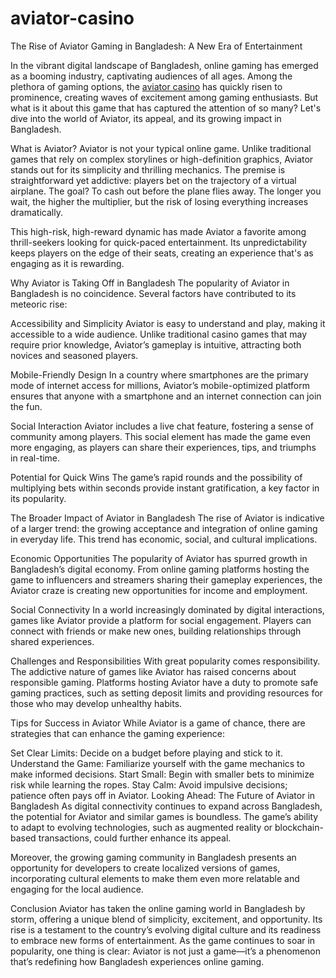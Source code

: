 # aviator-casino
The Rise of Aviator Gaming in Bangladesh: A New Era of Entertainment

In the vibrant digital landscape of Bangladesh, online gaming has emerged as a booming industry, captivating audiences of all ages. Among the plethora of gaming options, the <a href=https://aviatorbangladesh.com/>aviator casino</a> has quickly risen to prominence, creating waves of excitement among gaming enthusiasts. But what is it about this game that has captured the attention of so many? Let's dive into the world of Aviator, its appeal, and its growing impact in Bangladesh.

What is Aviator?
Aviator is not your typical online game. Unlike traditional games that rely on complex storylines or high-definition graphics, Aviator stands out for its simplicity and thrilling mechanics. The premise is straightforward yet addictive: players bet on the trajectory of a virtual airplane. The goal? To cash out before the plane flies away. The longer you wait, the higher the multiplier, but the risk of losing everything increases dramatically.

This high-risk, high-reward dynamic has made Aviator a favorite among thrill-seekers looking for quick-paced entertainment. Its unpredictability keeps players on the edge of their seats, creating an experience that's as engaging as it is rewarding.

Why Aviator is Taking Off in Bangladesh
The popularity of Aviator in Bangladesh is no coincidence. Several factors have contributed to its meteoric rise:

Accessibility and Simplicity
Aviator is easy to understand and play, making it accessible to a wide audience. Unlike traditional casino games that may require prior knowledge, Aviator’s gameplay is intuitive, attracting both novices and seasoned players.

Mobile-Friendly Design
In a country where smartphones are the primary mode of internet access for millions, Aviator’s mobile-optimized platform ensures that anyone with a smartphone and an internet connection can join the fun.

Social Interaction
Aviator includes a live chat feature, fostering a sense of community among players. This social element has made the game even more engaging, as players can share their experiences, tips, and triumphs in real-time.

Potential for Quick Wins
The game’s rapid rounds and the possibility of multiplying bets within seconds provide instant gratification, a key factor in its popularity.

The Broader Impact of Aviator in Bangladesh
The rise of Aviator is indicative of a larger trend: the growing acceptance and integration of online gaming in everyday life. This trend has economic, social, and cultural implications.

Economic Opportunities
The popularity of Aviator has spurred growth in Bangladesh’s digital economy. From online gaming platforms hosting the game to influencers and streamers sharing their gameplay experiences, the Aviator craze is creating new opportunities for income and employment.

Social Connectivity
In a world increasingly dominated by digital interactions, games like Aviator provide a platform for social engagement. Players can connect with friends or make new ones, building relationships through shared experiences.

Challenges and Responsibilities
With great popularity comes responsibility. The addictive nature of games like Aviator has raised concerns about responsible gaming. Platforms hosting Aviator have a duty to promote safe gaming practices, such as setting deposit limits and providing resources for those who may develop unhealthy habits.

Tips for Success in Aviator
While Aviator is a game of chance, there are strategies that can enhance the gaming experience:

Set Clear Limits: Decide on a budget before playing and stick to it.
Understand the Game: Familiarize yourself with the game mechanics to make informed decisions.
Start Small: Begin with smaller bets to minimize risk while learning the ropes.
Stay Calm: Avoid impulsive decisions; patience often pays off in Aviator.
Looking Ahead: The Future of Aviator in Bangladesh
As digital connectivity continues to expand across Bangladesh, the potential for Aviator and similar games is boundless. The game’s ability to adapt to evolving technologies, such as augmented reality or blockchain-based transactions, could further enhance its appeal.

Moreover, the growing gaming community in Bangladesh presents an opportunity for developers to create localized versions of games, incorporating cultural elements to make them even more relatable and engaging for the local audience.

Conclusion
Aviator has taken the online gaming world in Bangladesh by storm, offering a unique blend of simplicity, excitement, and opportunity. Its rise is a testament to the country’s evolving digital culture and its readiness to embrace new forms of entertainment. As the game continues to soar in popularity, one thing is clear: Aviator is not just a game—it’s a phenomenon that’s redefining how Bangladesh experiences online gaming.
